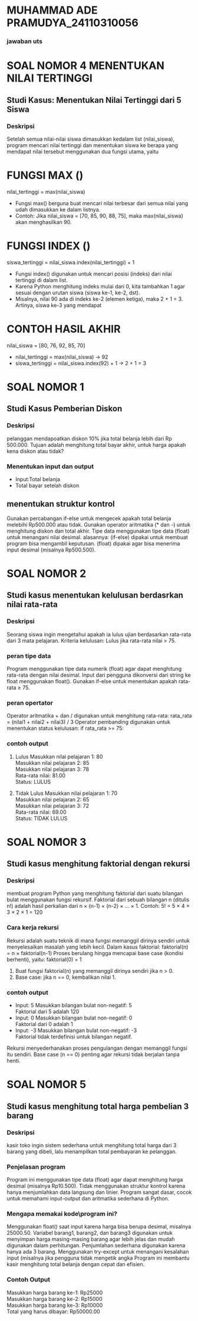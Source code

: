 # MUHAMMAD ADE PRAMUDYA_24110310056
### jawaban uts
# SOAL NOMOR 4 MENENTUKAN NILAI TERTINGGI
## Studi Kasus: Menentukan Nilai Tertinggi dari 5 Siswa
### Deskripsi
Setelah semua nilai-nilai siswa dimasukkan kedalam list (nilai_siswa), 
program mencari nilai tertinggi dan menentukan siswa ke berapa yang 
mendapat nilai tersebut menggunakan dua fungsi utama, yaitu 
# FUNGSI MAX ()
nilai_tertinggi = max(nilai_siswa)
- Fungsi max() berguna buat mencari nilai 
terbesar dari semua nilai yang udah dimasukkan ke dalam listnya.
- Contoh: Jika nilai_siswa = [70, 85, 90, 88, 75],
maka max(nilai_siswa) akan menghasilkan 90.
# FUNGSI INDEX ()
siswa_tertinggi = nilai_siswa.index(nilai_tertinggi) + 1
- Fungsi index() digunakan untuk mencari 
posisi (indeks) dari nilai tertinggi di dalam list.
- Karena Python menghitung indeks mulai dari 0,
kita tambahkan 1 agar sesuai dengan urutan siswa (siswa ke-1, ke-2, dst).
- Misalnya, nilai 90 ada di indeks ke-2 
(elemen ketiga), maka 2 + 1 = 3. Artinya, siswa ke-3 yang mendapat
# CONTOH HASIL AKHIR
nilai_siswa = [80, 76, 92, 85, 70]
-  nilai_tertinggi = max(nilai_siswa) → 92
- siswa_tertinggi = nilai_siswa.index(92) + 1 → 2 + 1 = 3

# SOAL NOMOR 1
## Studi Kasus Pemberian Diskon
### Deskripsi
pelanggan mendapoatkan diskon 10% jika total belanja lebih dari Rp 500.000.
Tujuan adalah menghitung total bayar akhir, untuk harga apakah kena diskon atau tidak?

### Menentukan input dan output
- Input:Total belanja
- Total bayar setelah diskon

## menentukan struktur kontrol 
Gunakan percabangan if-else untuk mengecek apakah total belanja melebihi Rp500.000 atau tidak.
Gunakan operator aritmatika (* dan -) untuk menghitung diskon dan total akhir.
Tipe data menggunakan tipe data (float) untuk menangani nilai desimal.
alasannya:
(if-else) dipakai untuk membuat program bisa mengambil keputusan.
(float) dipakai agar bisa menerima input desimal (misalnya Rp500.500).

# SOAL NOMOR 2
## Studi kasus menentukan kelulusan berdasrkan nilai rata-rata
### Deskripsi
Seorang siswa ingin mengetahui apakah ia lulus ujian berdasarkan rata-rata dari 3 mata pelajaran.
Kriteria kelulusan:
Lulus jika rata-rata nilai > 75.

### peran tipe data 
Program menggunakan tipe data numerik (float) agar dapat menghitung rata-rata dengan nilai desimal.
Input dari pengguna dikonversi dari string ke float menggunakan float().
Gunakan if-else untuk menentukan apakah rata-rata ≥ 75.

### peran opertator
Operator aritmatika + dan / digunakan untuk menghitung rata-rata:
rata_rata = (nilai1 + nilai2 + nilai3) / 3
Operator pembanding digunakan untuk menentukan status kelulusan:
if rata_rata >= 75:

### contoh output
1. Lulus
Masukkan nilai pelajaran 1: 80  
Masukkan nilai pelajaran 2: 85  
Masukkan nilai pelajaran 3: 78  
Rata-rata nilai: 81.00  
Status: LULUS

2. Tidak Lulus
Masukkan nilai pelajaran 1: 70  
Masukkan nilai pelajaran 2: 65  
Masukkan nilai pelajaran 3: 72  
Rata-rata nilai: 69.00  
Status: TIDAK LULUS

# SOAL NOMOR 3
## Studi kasus menghitung faktorial dengan rekursi
### Deskripsi
membuat program Python yang menghitung faktorial dari suatu bilangan bulat 
menggunakan fungsi rekursif.
Faktorial dari sebuah bilangan n (ditulis n!)
adalah hasil perkalian dari n × (n-1) × (n-2) × ... × 1.
Contoh: 5! = 5 × 4 × 3 × 2 × 1 = 120

### Cara kerja rekursi 
Rekursi adalah suatu teknik di mana fungsi memanggil dirinya sendiri untuk menyelesaikan masalah yang lebih kecil.
Dalam kasus faktorial:
faktorial(n) = n × faktorial(n-1)
Proses berulang hingga mencapai base case (kondisi berhenti), yaitu:
faktorial(0) = 1
1. Buat fungsi faktorial(n) yang memanggil dirinya sendiri jika n > 0.
2. Base case: jika n == 0, kembalikan nilai 1.
### contoh output
- Input: 5
Masukkan bilangan bulat non-negatif: 5  
Faktorial dari 5 adalah 120
- Input: 0
Masukkan bilangan bulat non-negatif: 0  
Faktorial dari 0 adalah 1
- Input: -3
Masukkan bilangan bulat non-negatif: -3  
Faktorial tidak terdefinisi untuk bilangan negatif.

Rekursi menyederhanakan proses pengulangan dengan memanggil fungsi itu sendiri.
Base case (n == 0) penting agar rekursi tidak berjalan tanpa henti.

# SOAL NOMOR 5 
## Studi kasus menghitung total harga pembelian 3 barang
### Deskripsi
kasir toko ingin sistem sederhana untuk menghitung total harga dari 3 barang yang dibeli, lalu menampilkan total pembayaran ke pelanggan.
### Penjelasan program 
Program ini menggunakan tipe data (float) agar dapat menghitung harga desimal (misalnya Rp10.500).
Tidak menggunakan struktur kontrol karena hanya menjumlahkan data langsung dan linier.
Program sangat dasar, cocok untuk memahami input-output dan aritmatika sederhana di Python.

### Mengapa memakai kode\program ini?
Menggunakan float() saat input karena harga bisa berupa desimal, misalnya 25000.50.
Variabel barang1, barang2, dan barang3 digunakan untuk menyimpan harga masing-masing barang agar lebih jelas dan mudah digunakan dalam perhitungan.
Penjumlahan sederhana digunakan karena hanya ada 3 barang.
Menggunakan try-except untuk menangani kesalahan input (misalnya jika pengguna tidak mengetik angka
Program ini membantu kasir menghitung total belanja dengan cepat dan efisien.

### Contoh Output
Masukkan harga barang ke-1: Rp25000  
Masukkan harga barang ke-2: Rp15000  
Masukkan harga barang ke-3: Rp10000  
Total yang harus dibayar: Rp50000.00
